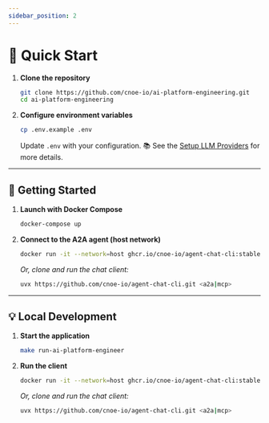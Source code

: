 ```yaml
---
sidebar_position: 2
---
```


# 🚀 Quick Start

1. **Clone the repository**

   ```bash
   git clone https://github.com/cnoe-io/ai-platform-engineering.git
   cd ai-platform-engineering
   ```

2. **Configure environment variables**

   ```bash
   cp .env.example .env
   ```

   Update `.env` with your configuration.
   📚 See the [Setup LLM Providers](setup-llms.md) for more details.

---

## 🏁 Getting Started

1. **Launch with Docker Compose**

   ```bash
   docker-compose up
   ```

2. **Connect to the A2A agent (host network)**

   ```bash
   docker run -it --network=host ghcr.io/cnoe-io/agent-chat-cli:stable
   ```

   *Or, clone and run the chat client:*

   ```bash
   uvx https://github.com/cnoe-io/agent-chat-cli.git <a2a|mcp>
   ```

---

## 💡 Local Development

1. **Start the application**

   ```bash
   make run-ai-platform-engineer
   ```

2. **Run the client**
   ```bash
   docker run -it --network=host ghcr.io/cnoe-io/agent-chat-cli:stable
   ```

   *Or, clone and run the chat client:*

   ```bash
   uvx https://github.com/cnoe-io/agent-chat-cli.git <a2a|mcp>
   ```